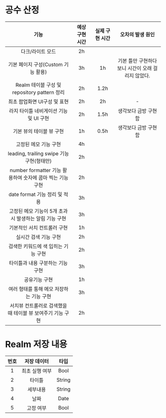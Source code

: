 # 공수 산정
|**기능**|**예상 구현 시간**|**실제 구현 시간**|**오차의 발생 원인**|
|:---:|:---:|:---:|:---:|
|다크/라이트 모드|2h|||
|기본 페이지 구성(Custom 기능 활용)|3h|1h|기본 틀만 구현하다보니 시간이 오래 걸리지 않았다.|
|Realm 테이블 구성 및 repository pattern 정리|2h|1.2h||
|최초 팝업화면 UI구성 및 표현|2h|2h|-|
|라지 타이틀 네비게이션 기능 및 UI 구현|2h|1.5h|생각보다 금방 구현 함|
|기본 뷰의 테이블 뷰 구현|1h|0.5h|생각보다 금방 구현 함|
|고정된 메모 기능 구현|4h|||
|leading, trailing swipe 기능 구현(형태만)|2h|||
|number formatter 기능 활용하여 숫자에 콤마 찍는 기능 구현|2h|||
|date format 기능 정리 및 적용|3h|||
|고정된 메모 기능이 5개 초과시 발생하는 알림 기능 구현|3h|||
|기본적인 서치 컨트롤러 구현|1h|||
|실시간 검색 기능 구현|2h|||
|검색한 키워드에 색 입히는 기능 구현|2h|||
|타이틀과 내용 구분하는 기능 구현|3h|||
|공유기능 구현|1h|||
|여러 형태를 통해 메모 저장하는 기능 구현|3h|||
|서치뷰 컨트롤러로 검색했을 때 테이블 뷰 보여주기 기능 구현|2h|||

# Realm 저장 내용
|**번호**|**저장 데이터**|**타입**|
|:---:|:---:|:---:|
|1|최초 실행 여부|Bool|
|2|타이틀|String|
|3|세부내용|String|
|4|날짜|Date|
|5|고정 여부|Bool|
